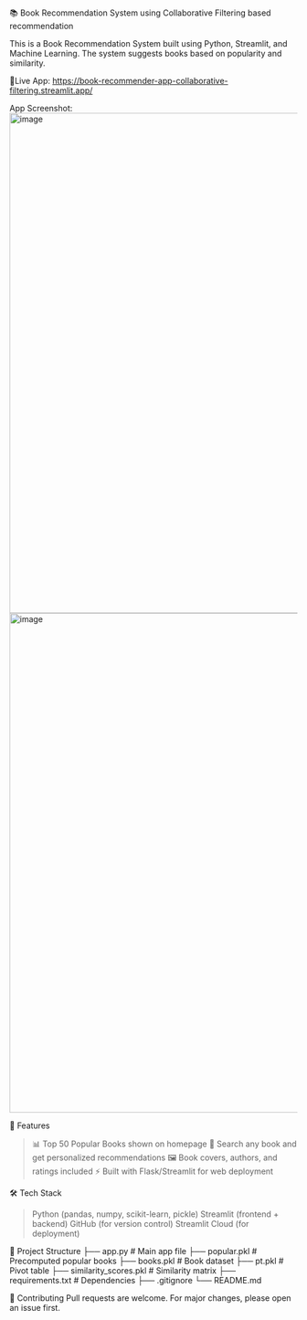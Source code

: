 📚 Book Recommendation System using Collaborative Filtering based recommendation

This is a Book Recommendation System built using Python, Streamlit, and Machine Learning.
The system suggests books based on popularity and similarity.

👀Live App: https://book-recommender-app-collaborative-filtering.streamlit.app/

App Screenshot:
<img width="1920" height="876" alt="image" src="https://github.com/user-attachments/assets/4af861ab-f490-462c-98a6-df3c93bf81ef" width="600" height="400"/>
<img width="1920" height="875" alt="image" src="https://github.com/user-attachments/assets/c1a28f0e-03bf-4ed5-854b-12af503432f1" />

🚀 Features
  > 📊 Top 50 Popular Books shown on homepage
  > 🔎 Search any book and get personalized recommendations
  > 🖼️ Book covers, authors, and ratings included
  > ⚡ Built with Flask/Streamlit for web deployment

🛠️ Tech Stack
  > Python (pandas, numpy, scikit-learn, pickle)
  > Streamlit (frontend + backend)
  > GitHub (for version control)
  > Streamlit Cloud (for deployment)

📂 Project Structure
  ├── app.py                 # Main app file
  ├── popular.pkl            # Precomputed popular books
  ├── books.pkl              # Book dataset
  ├── pt.pkl                 # Pivot table
  ├── similarity_scores.pkl  # Similarity matrix
  ├── requirements.txt       # Dependencies
  ├── .gitignore
  └── README.md

🤝 Contributing 
  Pull requests are welcome. For major changes, please open an issue first.
